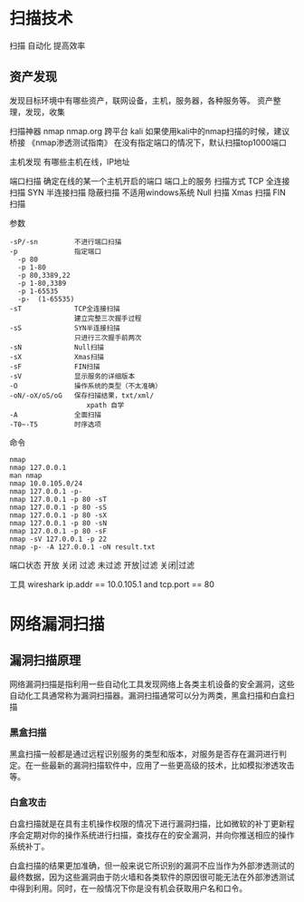# 扫描技术
  扫描
  自动化
  提高效率

## 资产发现
发现目标环境中有哪些资产，联网设备，主机，服务器，各种服务等。
资产整理，发现，收集

扫描神器
  nmap
  nmap.org
  跨平台 
  kali
  如果使用kali中的nmap扫描的时候，建议桥接
  《nmap渗透测试指南》
  在没有指定端口的情况下，默认扫描top1000端口

主机发现
  有哪些主机在线，IP地址

端口扫描
  确定在线的某一个主机开启的端口
  端口上的服务
  扫描方式
    TCP 全连接扫描
    SYN 半连接扫描
    隐蔽扫描
      不适用windows系统
      Null 扫描
      Xmas 扫描
      FIN 扫描

参数
```
-sP/-sn         不进行端口扫描
-p              指定端口
  -p 80
  -p 1-80
  -p 80,3389,22
  -p 1-80,3389
  -p 1-65535
  -p-  (1-65535)
-sT             TCP全连接扫描
                建立完整三次握手过程
-sS             SYN半连接扫描
                只进行三次握手前两次
-sN             Null扫描
-sX             Xmas扫描
-sF             FIN扫描
-sV             显示服务的详细版本
-O              操作系统的类型（不太准确）
-oN/-oX/oS/oG   保存扫描结果，txt/xml/
                   xpath 自学
-A              全面扫描
-T0~-T5         时序选项
```

命令
```
nmap
nmap 127.0.0.1
man nmap
nmap 10.0.105.0/24
nmap 127.0.0.1 -p-
nmap 127.0.0.1 -p 80 -sT
nmap 127.0.0.1 -p 80 -sS
nmap 127.0.0.1 -p 80 -sX
nmap 127.0.0.1 -p 80 -sN
nmap 127.0.0.1 -p 80 -sF
nmap -sV 127.0.0.1 -p 22
nmap -p- -A 127.0.0.1 -oN result.txt
```

端口状态
  开放
  关闭
  过滤
  未过滤
  开放|过滤
  关闭|过滤


工具
  wireshark 
  ip.addr == 10.0.105.1 and tcp.port == 80

# 网络漏洞扫描

## 漏洞扫描原理

网络漏洞扫描是指利用一些自动化工具发现网络上各类主机设备的安全漏洞，这些自动化工具通常称为漏洞扫描器。漏洞扫描通常可以分为两类，黑盒扫描和白盒扫描

### 黑盒扫描

黑盒扫描一般都是通过远程识别服务的类型和版本，对服务是否存在漏洞进行判定。在一些最新的漏洞扫描软件中，应用了一些更高级的技术，比如模拟渗透攻击等。

### 白盒攻击

白盒扫描就是在具有主机操作权限的情况下进行漏洞扫描，比如微软的补丁更新程序会定期对你的操作系统进行扫描，查找存在的安全漏洞，并向你推送相应的操作系统补丁。

白盒扫描的结果更加准确，但一般来说它所识别的漏洞不应当作为外部渗透测试的最终数据，因为这些漏洞由于防火墙和各类软件的原因很可能无法在外部渗透测试中得到利用。同时，在一般情况下你是没有机会获取用户名和口令。

